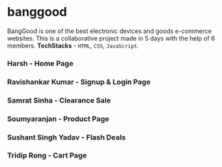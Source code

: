 # banggood
BangGood is one of the best electronic devices and goods e-commerce websites.
This is a collaborative project made in 5 days with the help of 6 members.
**TechStacks** - `HTML`, `CSS`, `JavaScript`.

### Harsh - Home Page
### Ravishankar Kumar - Signup & Login Page
### Samrat Sinha - Clearance Sale
### Soumyaranjan - Product Page
### Sushant Singh Yadav - Flash Deals
### Tridip Rong - Cart Page
